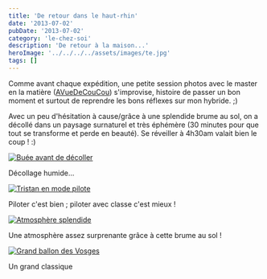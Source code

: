 ```yaml
---
title: 'De retour dans le haut-rhin'
date: '2013-07-02'
pubDate: '2013-07-02'
category: 'le-chez-soi'
description: 'De retour à la maison...'
heroImage: '../../../../assets/images/te.jpg'
tags: []
---
```


Comme avant chaque expédition, une petite session photos avec le master en la matière ([AVueDeCouCou](http://avuedecoucou.com/ "Photos Aériennes d'Alsace par Tristan Vuano")) s'improvise, histoire de passer un bon moment et surtout de reprendre les bons réflexes sur mon hybride. ;)

Avec un peu d'hésitation à cause/grâce à une splendide brume au sol, on a décollé dans un paysage surnaturel et très éphémère (30 minutes pour que tout se transforme et perde en beauté). Se réveiller à 4h30am valait bien le coup ! :)

[![Buée avant de décoller](http://malparty.fr/wp-content/uploads/2013/07/P7013287_MOD-1024x576.jpg)](http://malparty.fr/wp-content/uploads/2013/07/P7013287_MOD.jpg)

Décollage humide...

[![Tristan en mode pilote](http://malparty.fr/wp-content/uploads/2013/07/P7013293_MOD-1024x576.jpg)](http://malparty.fr/wp-content/uploads/2013/07/P7013293_MOD.jpg)

Piloter c'est bien ; piloter avec classe c'est mieux !

[![Atmosphère splendide](http://malparty.fr/wp-content/uploads/2013/07/P7013300_MOD-1024x576.jpg)](http://malparty.fr/wp-content/uploads/2013/07/P7013300_MOD.jpg)

Une atmosphère assez surprenante grâce à cette brume au sol !

[![Grand ballon des Vosges](http://malparty.fr/wp-content/uploads/2013/07/P7013378_MOD-1024x576.jpg)](http://malparty.fr/wp-content/uploads/2013/07/P7013378_MOD.jpg)

Un grand classique
